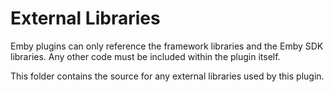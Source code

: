 # External Libraries #
Emby plugins can only reference the framework libraries and the Emby SDK libraries. Any other code must be included within the plugin itself.

This folder contains the source for any external libraries used by this plugin.